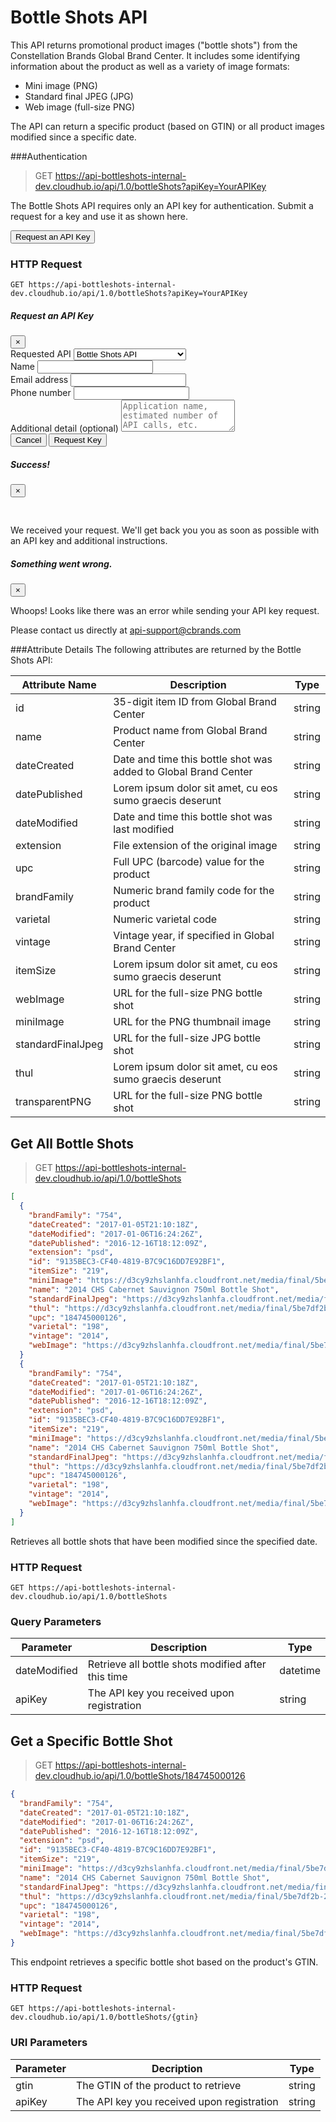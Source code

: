 # <i class="fa fa-picture-o wide-icon" aria-hidden="true"></i>Bottle Shots API

This API returns promotional product images ("bottle shots") from the Constellation Brands Global Brand Center. It includes some identifying information about the product as well as a variety of image formats:

* Mini image (PNG)
* Standard final JPEG (JPG)
* Web image (full-size PNG)

The API can return a specific product (based on GTIN) or all product images modified since a specific date.

###Authentication

> GET https://api-bottleshots-internal-dev.cloudhub.io/api/1.0/bottleShots?apiKey=YourAPIKey

The Bottle Shots API requires only an API key for authentication. Submit a request for a key and use it as shown here.

<button type="button" class="btn btn-primary" data-toggle="modal" data-target="#requestKeyModal">
  <i class="fa fa-key wide-icon" aria-hidden="true"></i>Request an API Key
</button>

### HTTP Request

`GET https://api-bottleshots-internal-dev.cloudhub.io/api/1.0/bottleShots?apiKey=YourAPIKey`

<div class="modal" id="requestKeyModal" tabindex="-1" role="dialog" aria-labelledby="requestKeyModalLabel" aria-hidden="true">
  <div class="modal-dialog" role="document">
    <div class="modal-content">
      <div class="modal-header">
        <h5 class="modal-title" id="requestKeyModalLabel">Request an API Key</h5>
        <button type="button" class="close" data-dismiss="modal" aria-label="Close">
          <span aria-hidden="true">&times;</span>
        </button>
      </div>
      <form id="requestForm" method="post">
        <div class="modal-body">
          <div class="form-group">
            <label for="apiSelect">Requested API</label>
            <select class="form-control" id="apiSelect">
              <option>Bottle Shots API</option>
              <option>Worker Demographics API</option>
            </select>
          </div>
          <div class="form-group">
            <label for="name-input">Name</label>
            <input class="form-control" type="text" id="name-input" name="name">
          </div>
          <div class="form-group">
            <label for="email-input">Email address</label>
            <input type="email" class="form-control" id="email-input" name="email">
          </div>
          <div class="form-group">
            <label for="phone-input">Phone number</label>
            <input type="tel" class="form-control" id="phone-input" name="phone">
          </div>
          <div class="form-group">
            <label for="optional-input">Additional detail (optional)</label>
            <textarea class="form-control" id="optional-input" rows="3" placeholder="Application name, estimated number of API calls, etc."></textarea>
          </div>
        </div>
        <div class="modal-footer">
          <button type="button" class="btn btn-secondary" data-dismiss="modal">Cancel</button>
          <button type="submit" class="btn btn-primary" id="submit">Request Key</button>
        </div>
      </form>
    </div>
  </div>
</div>

<div class="modal fade" id="successModal" tabindex="-1" role="dialog" aria-labelledby="successModalLabel" aria-hidden="true">
  <div class="modal-dialog" role="document">
    <div class="modal-content">
      <div class="modal-header">
        <h5 class="modal-title" id="exampleModalLabel">Success!</h5>
        <button type="button" class="close" data-dismiss="modal" aria-label="Close">
          <span aria-hidden="true">&times;</span>
        </button>
      </div>
      <div class="modal-body">
        <div class="container-fluid">
          <div class="row">
            <div class="col-md-2">
              <h1><i class="fa fa-check-circle-o fa-4" aria-hidden="true"></i></h1>
            </div>
            <div class="col-md-10">
              <p style="padding-top: 5px;">We received your request. We'll get back you you as soon as possible with an API key and additional instructions.</p>
            </div>
          </div>
        </div>
      </div>
    </div>
  </div>
</div>

<div class="modal fade" id="failureModal" tabindex="-1" role="dialog" aria-labelledby="failureModalLabel" aria-hidden="true">
  <div class="modal-dialog" role="document">
    <div class="modal-content">
      <div class="modal-header">
        <h5 class="modal-title" id="exampleModalLabel">Something went wrong.</h5>
        <button type="button" class="close" data-dismiss="modal" aria-label="Close">
          <span aria-hidden="true">&times;</span>
        </button>
      </div>
      <div class="modal-body">
        <div class="container-fluid">
          <div class="col-md-3">
            <i class="fa fa-times-circle-o fa-4" aria-hidden="true"></i>
          </div>
          <div class="col-md-9">
            <p>Whoops! Looks like there was an error while sending your API key request.</p>
            <p>Please contact us directly at <a href="mailto:api-support@cbrands.com">api-support@cbrands.com</a></p>
          </div>
        </div>
      </div>
    </div>
  </div>
</div>

###Attribute Details
The following attributes are returned by the Bottle Shots API:

Attribute Name | Description | Type
--------- | ------- | -----------
id | 35-digit item ID from Global Brand Center | string
name | Product name from Global Brand Center | string
dateCreated | Date and time this bottle shot was added to Global Brand Center | string
datePublished | Lorem ipsum dolor sit amet, cu eos sumo graecis deserunt | string
dateModified | Date and time this bottle shot was last modified | string
extension | File extension of the original image | string
upc | Full UPC (barcode) value for the product | string
brandFamily | Numeric brand family code for the product | string
varietal | Numeric varietal code | string
vintage | Vintage year, if specified in Global Brand Center | string
itemSize | Lorem ipsum dolor sit amet, cu eos sumo graecis deserunt | string
webImage | URL for the full-size PNG bottle shot | string
miniImage | URL for the PNG thumbnail image | string
standardFinalJpeg | URL for the full-size JPG bottle shot | string
thul | Lorem ipsum dolor sit amet, cu eos sumo graecis deserunt | string
transparentPNG | URL for the full-size PNG bottle shot | string

## Get All Bottle Shots

> GET https://api-bottleshots-internal-dev.cloudhub.io/api/1.0/bottleShots

```json
[
  {
    "brandFamily": "754",
    "dateCreated": "2017-01-05T21:10:18Z",
    "dateModified": "2017-01-06T16:24:26Z",
    "datePublished": "2016-12-16T18:12:09Z",
    "extension": "psd",
    "id": "9135BEC3-CF40-4819-B7C9C16DD7E92BF1",
    "itemSize": "219",
    "miniImage": "https://d3cy9zhslanhfa.cloudfront.net/media/final/5be7df2b-2a56-417f-84fe-dec1227f9116/mini-0AA4663D-852F-4DA2-97877C3DF1AD6BA7.png",
    "name": "2014 CHS Cabernet Sauvignon 750ml Bottle Shot",
    "standardFinalJpeg": "https://d3cy9zhslanhfa.cloudfront.net/media/final/5be7df2b-2a56-417f-84fe-dec1227f9116/Standard Final JPG-CHS_Bottle_Shot.jpg",
    "thul": "https://d3cy9zhslanhfa.cloudfront.net/media/final/5be7df2b-2a56-417f-84fe-dec1227f9116/thul-7ECA50DA-3BF8-4872-9BC1D6B268CFD9F2.png",
    "upc": "184745000126",
    "varietal": "198",
    "vintage": "2014",
    "webImage": "https://d3cy9zhslanhfa.cloudfront.net/media/final/5be7df2b-2a56-417f-84fe-dec1227f9116/webimage-4D27936B-F803-4DC7-80DB39A24800A652.png"
  }
  {
    "brandFamily": "754",
    "dateCreated": "2017-01-05T21:10:18Z",
    "dateModified": "2017-01-06T16:24:26Z",
    "datePublished": "2016-12-16T18:12:09Z",
    "extension": "psd",
    "id": "9135BEC3-CF40-4819-B7C9C16DD7E92BF1",
    "itemSize": "219",
    "miniImage": "https://d3cy9zhslanhfa.cloudfront.net/media/final/5be7df2b-2a56-417f-84fe-dec1227f9116/mini-0AA4663D-852F-4DA2-97877C3DF1AD6BA7.png",
    "name": "2014 CHS Cabernet Sauvignon 750ml Bottle Shot",
    "standardFinalJpeg": "https://d3cy9zhslanhfa.cloudfront.net/media/final/5be7df2b-2a56-417f-84fe-dec1227f9116/Standard Final JPG-CHS_Bottle_Shot.jpg",
    "thul": "https://d3cy9zhslanhfa.cloudfront.net/media/final/5be7df2b-2a56-417f-84fe-dec1227f9116/thul-7ECA50DA-3BF8-4872-9BC1D6B268CFD9F2.png",
    "upc": "184745000126",
    "varietal": "198",
    "vintage": "2014",
    "webImage": "https://d3cy9zhslanhfa.cloudfront.net/media/final/5be7df2b-2a56-417f-84fe-dec1227f9116/webimage-4D27936B-F803-4DC7-80DB39A24800A652.png"
  }
]
```

Retrieves all bottle shots that have been modified since the specified date.

### HTTP Request

`GET https://api-bottleshots-internal-dev.cloudhub.io/api/1.0/bottleShots`

### Query Parameters

Parameter | Description | Type
--------- | ------- | -----------
dateModified | Retrieve all bottle shots modified after this time | datetime
apiKey | The API key you received upon registration | string

## Get a Specific Bottle Shot

> GET https://api-bottleshots-internal-dev.cloudhub.io/api/1.0/bottleShots/184745000126

```json
{
  "brandFamily": "754",
  "dateCreated": "2017-01-05T21:10:18Z",
  "dateModified": "2017-01-06T16:24:26Z",
  "datePublished": "2016-12-16T18:12:09Z",
  "extension": "psd",
  "id": "9135BEC3-CF40-4819-B7C9C16DD7E92BF1",
  "itemSize": "219",
  "miniImage": "https://d3cy9zhslanhfa.cloudfront.net/media/final/5be7df2b-2a56-417f-84fe-dec1227f9116/mini-0AA4663D-852F-4DA2-97877C3DF1AD6BA7.png",
  "name": "2014 CHS Cabernet Sauvignon 750ml Bottle Shot",
  "standardFinalJpeg": "https://d3cy9zhslanhfa.cloudfront.net/media/final/5be7df2b-2a56-417f-84fe-dec1227f9116/Standard Final JPG-CHS_Bottle_Shot.jpg",
  "thul": "https://d3cy9zhslanhfa.cloudfront.net/media/final/5be7df2b-2a56-417f-84fe-dec1227f9116/thul-7ECA50DA-3BF8-4872-9BC1D6B268CFD9F2.png",
  "upc": "184745000126",
  "varietal": "198",
  "vintage": "2014",
  "webImage": "https://d3cy9zhslanhfa.cloudfront.net/media/final/5be7df2b-2a56-417f-84fe-dec1227f9116/webimage-4D27936B-F803-4DC7-80DB39A24800A652.png"
}
```

This endpoint retrieves a specific bottle shot based on the product's GTIN.

### HTTP Request

`GET https://api-bottleshots-internal-dev.cloudhub.io/api/1.0/bottleShots/{gtin}`

### URI Parameters

Parameter | Decription | Type
--------- | ------- | -----------
gtin | The GTIN of the product to retrieve | string
apiKey | The API key you received upon registration | string
